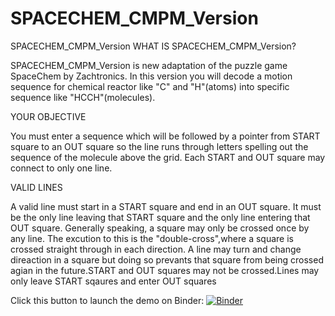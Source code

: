 # SPACECHEM_CMPM_Version

SPACECHEM_CMPM_Version WHAT IS SPACECHEM_CMPM_Version?

SPACECHEM_CMPM_Version is new adaptation of the puzzle game SpaceChem by Zachtronics. In this version you will decode a motion sequence for chemical reactor like "C" and "H"(atoms) into specific sequence like "HCCH"(molecules).

YOUR OBJECTIVE

You must enter a sequence which will be followed by a pointer from START square to an OUT square so the line runs through letters spelling out the sequence of the molecule above the grid. Each START and OUT square may connect to only one line.

VALID LINES

A valid line must start in a START square and end in an OUT square. It must be the only line leaving that START square and the only line entering that OUT square. Generally speaking, a square may only be crossed once by any line. The excution to this is the "double-cross",where a square is crossed straight through in each direction. A line may turn and change direaction in a square but doing so prevants that square from being crossed agian in the future.START and OUT squares may not be crossed.Lines may only leave START sqaures and enter OUT squares

Click this button to launch the demo on Binder:
[![Binder](https://mybinder.org/badge_logo.svg)](https://mybinder.org/v2/gh/GSisodiyaShweta/SPACECHEM_CMPM_Version.git/main?labpath=Code.ipynb)
